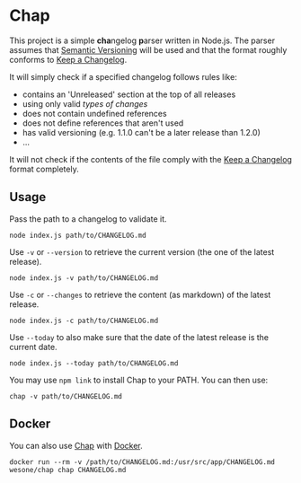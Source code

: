 # Chap

This project is a simple **cha**ngelog **p**arser written in Node.js. The parser assumes that [Semantic Versioning](https://semver.org/spec/v2.0.0.html) will be used and that the format roughly conforms to [Keep a Changelog](https://keepachangelog.com/).

It will simply check if a specified changelog follows rules like:
+ contains an 'Unreleased' section at the top of all releases
+ using only valid *types of changes*
+ does not contain undefined references
+ does not define references that aren't used
+ has valid versioning (e.g. 1.1.0 can't be a later release than 1.2.0)
+ ...

It will not check if the contents of the file comply with the [Keep a Changelog](https://keepachangelog.com/) format completely.

## Usage

Pass the path to a changelog to validate it.
```
node index.js path/to/CHANGELOG.md
```

Use `-v` or `--version` to retrieve the current version (the one of the latest release).
```
node index.js -v path/to/CHANGELOG.md
```

Use `-c` or `--changes` to retrieve the content (as markdown) of the latest release.
```
node index.js -c path/to/CHANGELOG.md
```

Use `--today` to also make sure that the date of the latest release is the current date.
```
node index.js --today path/to/CHANGELOG.md
```

You may use `npm link` to install Chap to your PATH. You can then use:
```
chap -v path/to/CHANGELOG.md
```

## Docker

You can also use [Chap](https://hub.docker.com/r/wesone/chap) with [Docker](https://www.docker.com/).
```
docker run --rm -v /path/to/CHANGELOG.md:/usr/src/app/CHANGELOG.md wesone/chap chap CHANGELOG.md
```
